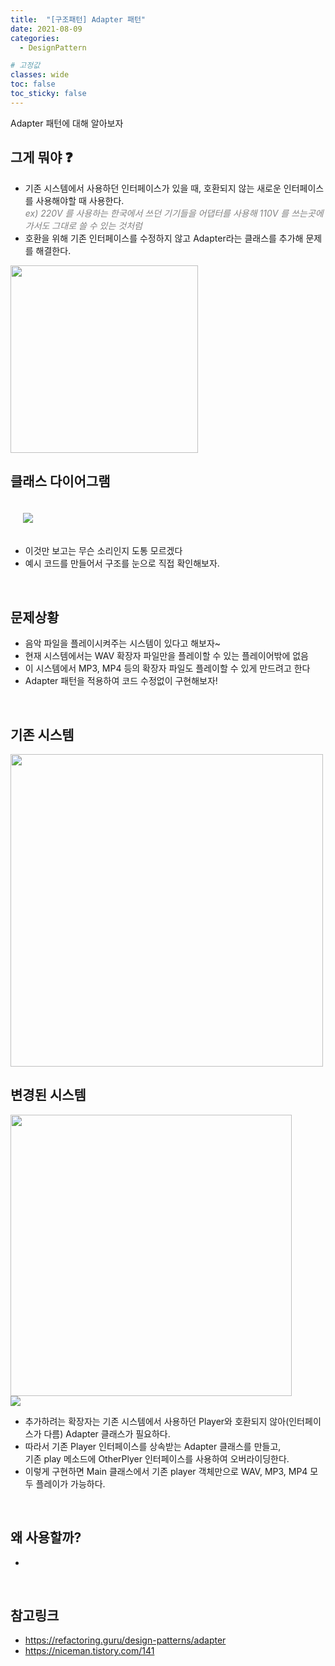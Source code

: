 ```yaml
---
title:  "[구조패턴] Adapter 패턴"
date: 2021-08-09
categories:
  - DesignPattern

# 고정값
classes: wide
toc: false
toc_sticky: false
---
```


Adapter 패턴에 대해 알아보자

## 그게 뭐야 ❓

- 기존 시스템에서 사용하던 인터페이스가 있을 때, 호환되지 않는 새로운 인터페이스를 사용해야할 때 사용한다.<br><span style='color:gray; font-style:italic'>ex) 220V 를 사용하는 한국에서 쓰던 기기들을 어댑터를 사용해 110V 를 쓰는곳에 가서도 그대로 쓸 수 있는 것처럼</span>
- 호환을 위해 기존 인터페이스를 수정하지 않고 Adapter라는 클래스를 추가해 문제를 해결한다.

<img width='300' src="https://t1.daumcdn.net/cfile/tistory/991626385C32AB0506">

<br>

## 클래스 다이어그램

<img style='margin:20px' src="https://refactoring.guru/images/patterns/diagrams/adapter/structure-object-adapter.png">

- 이것만 보고는 무슨 소리인지 도통 모르겠다
- 예시 코드를 만들어서 구조를 눈으로 직접 확인해보자.

<br>

## 문제상황

- 음악 파일을 플레이시켜주는 시스템이 있다고 해보자~
- 현재 시스템에서는 WAV 확장자 파일만을 플레이할 수 있는 플레이어밖에 없음
- 이 시스템에서 MP3, MP4 등의 확장자 파일도 플레이할 수 있게 만드려고 한다
- Adapter 패턴을 적용하여 코드 수정없이 구현해보자!

<br>

## 기존 시스템

<img width='500' src="https://user-images.githubusercontent.com/71180414/128655048-80605de1-b393-4fa9-bf2c-aa26a74549f1.png">

<br>

## 변경된 시스템

<img width="450" src="https://user-images.githubusercontent.com/71180414/128675649-02ce6275-9207-49d8-a227-721b3b0426c7.png">

<br>

<img src="https://user-images.githubusercontent.com/71180414/128655884-e7bcc90d-690d-4edc-9c86-60ca062a82c6.png">

- 추가하려는 확장자는 기존 시스템에서 사용하던 Player와 호환되지 않아(인터페이스가 다름) Adapter 클래스가 필요하다.
- 따라서 기존 Player 인터페이스를 상속받는 Adapter 클래스를 만들고,<br>
기존 play 메소드에 OtherPlyer 인터페이스를 사용하여 오버라이딩한다.
- 이렇게 구현하면 Main 클래스에서 기존 player 객체만으로 WAV, MP3, MP4 모두 플레이가 가능하다.

<br>

## 왜 사용할까?

- 

<br>

## 참고링크

- https://refactoring.guru/design-patterns/adapter
- https://niceman.tistory.com/141

<br>

